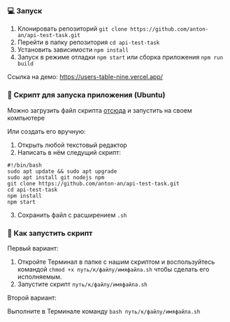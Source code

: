 ### 💻 Запуск

1. Клонировать репозиторий `git clone https://github.com/anton-an/api-test-task.git`
2. Перейти в папку репозитория `cd api-test-task`
3. Установить зависимости `npm install`
4. Запуск в режиме отладки `npm start` или сборка приложения `npm run build`

Cсылка на демо: https://users-table-nine.vercel.app/

### 📝 Скрипт для запуска приложения (Ubuntu)

Можно загрузить файл скрипта [отсюда](https://gist.github.com/anton-an/88ac8fd196e7f55425b3bf1ec03e0a01) и запустить на своем компьютере

Или создать его вручную:

1. Открыть любой текстовый редактор
2. Написать в нём следущий скрипт:

```
#!/bin/bash
sudo apt update && sudo apt upgrade
sudo apt install git nodejs npm
git clone https://github.com/anton-an/api-test-task.git
cd api-test-task
npm install
npm start
```

3. Сохранить файл с расширением `.sh`

### 📝 Как запустить скрипт

Первый вариант:

1. Откройте Терминал в папке с нашим скриптом и воспользуйтесь командой `chmod +x путь/к/файлу/имяфайла.sh` чтобы сделать его исполняемым.
2. Запустите скрипт `путь/к/файлу/имяфайла.sh`

Второй вариант:

Выполните в Терминале команду `bash путь/к/файлу/имяфайла.sh`
